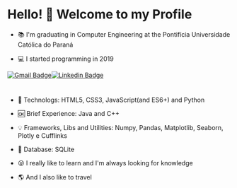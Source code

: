 # Hello! :wave: Welcome to my Profile

- :books: I'm graduating in Computer Engineering at the Pontifícia Universidade Católica do Paraná

- :computer: I started programming in 2019

[![Gmail Badge](https://img.shields.io/badge/-l.blauth00@gmail.com-c14438?style=flat-square&logo=Gmail&logoColor=white&link=mailto:l.blauth00@gmail.com)](mailto:l.blauth00@gmail.com)[![Linkedin Badge](https://img.shields.io/badge/-ThiagoMarinho-blue?style=flat-square&logo=Linkedin&logoColor=white&link=https://br.linkedin.com/in/leonardo-blauth-7b573a1ab?trk)](https://br.linkedin.com/in/leonardo-blauth-7b573a1ab?trk)
#
- :sparkling_heart: Technologs: HTML5, CSS3, JavaScript(and ES6+) and Python

- :ok: Brief Experience: Java and C++

- :bulb: Frameworks, Libs and Utilities: Numpy, Pandas, Matplotlib, Seaborn, Plotly e
Cufflinks

- :closed_lock_with_key: Database: SQLite
- :stuck_out_tongue_closed_eyes: I really like to learn and I'm always looking for knowledge

- :earth_americas: And I also like to travel
